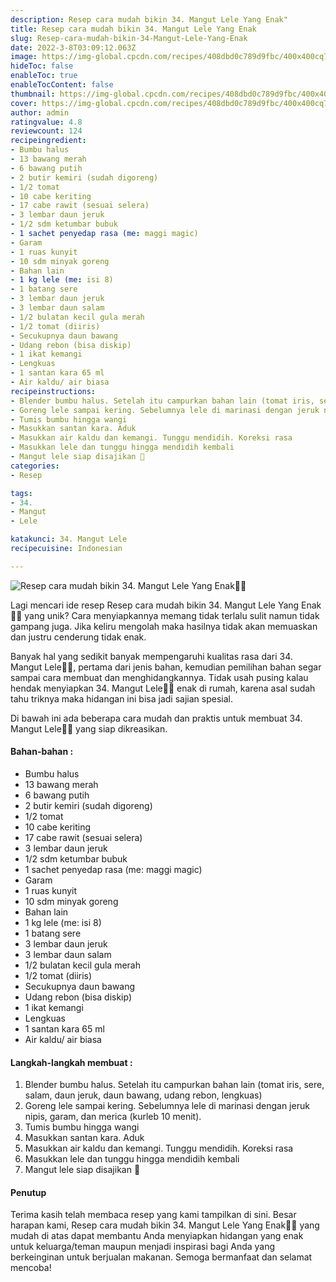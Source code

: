 ```yaml
---
description: Resep cara mudah bikin 34. Mangut Lele Yang Enak"
title: Resep cara mudah bikin 34. Mangut Lele Yang Enak
slug: Resep-cara-mudah-bikin-34-Mangut-Lele-Yang-Enak
date: 2022-3-8T03:09:12.063Z
image: https://img-global.cpcdn.com/recipes/408dbd0c789d9fbc/400x400cq70/photo.jpg
hideToc: false
enableToc: true
enableTocContent: false
thumbnail: https://img-global.cpcdn.com/recipes/408dbd0c789d9fbc/400x400cq70/photo.jpg
cover: https://img-global.cpcdn.com/recipes/408dbd0c789d9fbc/400x400cq70/photo.jpg
author: admin
ratingvalue: 4.8
reviewcount: 124
recipeingredient:
- Bumbu halus
- 13 bawang merah
- 6 bawang putih
- 2 butir kemiri (sudah digoreng)
- 1/2 tomat
- 10 cabe keriting
- 17 cabe rawit (sesuai selera)
- 3 lembar daun jeruk
- 1/2 sdm ketumbar bubuk
- 1 sachet penyedap rasa (me: maggi magic)
- Garam
- 1 ruas kunyit
- 10 sdm minyak goreng
- Bahan lain
- 1 kg lele (me: isi 8)
- 1 batang sere
- 3 lembar daun jeruk
- 3 lembar daun salam
- 1/2 bulatan kecil gula merah
- 1/2 tomat (diiris)
- Secukupnya daun bawang
- Udang rebon (bisa diskip)
- 1 ikat kemangi
- Lengkuas
- 1 santan kara 65 ml
- Air kaldu/ air biasa
recipeinstructions:
- Blender bumbu halus. Setelah itu campurkan bahan lain (tomat iris, sere, salam, daun jeruk, daun bawang, udang rebon, lengkuas)
- Goreng lele sampai kering. Sebelumnya lele di marinasi dengan jeruk nipis, garam, dan merica (kurleb 10 menit).
- Tumis bumbu hingga wangi
- Masukkan santan kara. Aduk
- Masukkan air kaldu dan kemangi. Tunggu mendidih. Koreksi rasa
- Masukkan lele dan tunggu hingga mendidih kembali
- Mangut lele siap disajikan 🤗
categories:
- Resep

tags:
- 34.
- Mangut
- Lele

katakunci: 34. Mangut Lele
recipecuisine: Indonesian

---
```


![Resep cara mudah bikin 34. Mangut Lele Yang Enak👩‍🍳](https://img-global.cpcdn.com/recipes/408dbd0c789d9fbc/400x400cq70/photo.jpg)

Lagi mencari ide resep Resep cara mudah bikin 34. Mangut Lele Yang Enak👩‍🍳 yang unik? Cara menyiapkannya memang tidak terlalu sulit namun tidak gampang juga. Jika keliru mengolah maka hasilnya tidak akan memuaskan dan justru cenderung tidak enak.

Banyak hal yang sedikit banyak mempengaruhi kualitas rasa dari 34. Mangut Lele👩‍🍳, pertama dari jenis bahan, kemudian pemilihan bahan segar sampai cara membuat dan menghidangkannya. Tidak usah pusing kalau hendak menyiapkan 34. Mangut Lele👩‍🍳 enak di rumah, karena asal sudah tahu triknya maka hidangan ini bisa jadi sajian spesial.

Di bawah ini ada beberapa cara mudah dan praktis untuk membuat 34. Mangut Lele👩‍🍳 yang siap dikreasikan.

<!--inarticleads1-->

#### Bahan-bahan :

- Bumbu halus
- 13 bawang merah
- 6 bawang putih
- 2 butir kemiri (sudah digoreng)
- 1/2 tomat
- 10 cabe keriting
- 17 cabe rawit (sesuai selera)
- 3 lembar daun jeruk
- 1/2 sdm ketumbar bubuk
- 1 sachet penyedap rasa (me: maggi magic)
- Garam
- 1 ruas kunyit
- 10 sdm minyak goreng
- Bahan lain
- 1 kg lele (me: isi 8)
- 1 batang sere
- 3 lembar daun jeruk
- 3 lembar daun salam
- 1/2 bulatan kecil gula merah
- 1/2 tomat (diiris)
- Secukupnya daun bawang
- Udang rebon (bisa diskip)
- 1 ikat kemangi
- Lengkuas
- 1 santan kara 65 ml
- Air kaldu/ air biasa

<!--inarticleads2-->

#### Langkah-langkah membuat :

1. Blender bumbu halus. Setelah itu campurkan bahan lain (tomat iris, sere, salam, daun jeruk, daun bawang, udang rebon, lengkuas)
1. Goreng lele sampai kering. Sebelumnya lele di marinasi dengan jeruk nipis, garam, dan merica (kurleb 10 menit).
1. Tumis bumbu hingga wangi
1. Masukkan santan kara. Aduk
1. Masukkan air kaldu dan kemangi. Tunggu mendidih. Koreksi rasa
1. Masukkan lele dan tunggu hingga mendidih kembali
1. Mangut lele siap disajikan 🤗

#### Penutup

Terima kasih telah membaca resep yang kami tampilkan di sini. Besar harapan kami, Resep cara mudah bikin 34. Mangut Lele Yang Enak👩‍🍳 yang mudah di atas dapat membantu Anda menyiapkan hidangan yang enak untuk keluarga/teman maupun menjadi inspirasi bagi Anda yang berkeinginan untuk berjualan makanan. Semoga bermanfaat dan selamat mencoba!